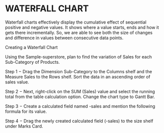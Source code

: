 # WATERFALL CHART
Waterfall charts effectively display the cumulative effect of sequential positive and negative values. It shows where a value starts, ends and how it gets there incrementally. So, we are able to see both the size of changes and difference in values between consecutive data points.

Creating a Waterfall Chart

Using the Sample-superstore, plan to find the variation of Sales for each Sub-Category of Products.

Step 1 − Drag the Dimension Sub-Category to the Columns shelf and the Measure Sales to the Rows shelf. Sort the data in an ascending order of sales value.

Step 2 − Next, right-click on the SUM (Sales) value and select the running total from the table calculation option. Change the chart type to Gantt Bar. 

Step 3 − Create a calculated field named -sales and mention the following formula for its value.

Step 4 − Drag the newly created calculated field (-sales) to the size shelf under Marks Card.
